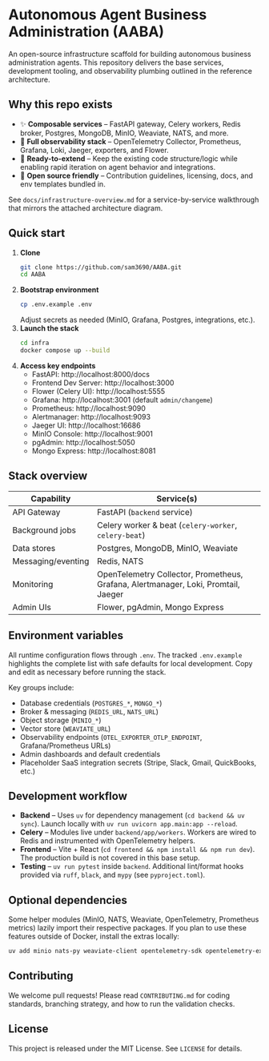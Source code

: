 # Autonomous Agent Business Administration (AABA)

An open-source infrastructure scaffold for building autonomous business administration agents. This repository delivers the base services, development tooling, and observability plumbing outlined in the reference architecture.

## Why this repo exists

- ✨ **Composable services** – FastAPI gateway, Celery workers, Redis broker, Postgres, MongoDB, MinIO, Weaviate, NATS, and more.
- 🔭 **Full observability stack** – OpenTelemetry Collector, Prometheus, Grafana, Loki, Jaeger, exporters, and Flower.
- 🧱 **Ready-to-extend** – Keep the existing code structure/logic while enabling rapid iteration on agent behavior and integrations.
- 👐 **Open source friendly** – Contribution guidelines, licensing, docs, and env templates bundled in.

See `docs/infrastructure-overview.md` for a service-by-service walkthrough that mirrors the attached architecture diagram.

## Quick start

1. **Clone**
	```bash
	git clone https://github.com/sam3690/AABA.git
	cd AABA
	```
2. **Bootstrap environment**
	```bash
	cp .env.example .env
	```
	Adjust secrets as needed (MinIO, Grafana, Postgres, integrations, etc.).
3. **Launch the stack**
	```bash
	cd infra
	docker compose up --build
	```
4. **Access key endpoints**
	- FastAPI: http://localhost:8000/docs
	- Frontend Dev Server: http://localhost:3000
	- Flower (Celery UI): http://localhost:5555
	- Grafana: http://localhost:3001 (default `admin/changeme`)
	- Prometheus: http://localhost:9090
	- Alertmanager: http://localhost:9093
	- Jaeger UI: http://localhost:16686
	- MinIO Console: http://localhost:9001
	- pgAdmin: http://localhost:5050
	- Mongo Express: http://localhost:8081

## Stack overview

| Capability | Service(s) |
| --- | --- |
| API Gateway | FastAPI (`backend` service) |
| Background jobs | Celery worker & beat (`celery-worker`, `celery-beat`) |
| Data stores | Postgres, MongoDB, MinIO, Weaviate |
| Messaging/eventing | Redis, NATS |
| Monitoring | OpenTelemetry Collector, Prometheus, Grafana, Alertmanager, Loki, Promtail, Jaeger |
| Admin UIs | Flower, pgAdmin, Mongo Express |

## Environment variables

All runtime configuration flows through `.env`. The tracked `.env.example` highlights the complete list with safe defaults for local development. Copy and edit as necessary before running the stack.

Key groups include:

- Database credentials (`POSTGRES_*`, `MONGO_*`)
- Broker & messaging (`REDIS_URL`, `NATS_URL`)
- Object storage (`MINIO_*`)
- Vector store (`WEAVIATE_URL`)
- Observability endpoints (`OTEL_EXPORTER_OTLP_ENDPOINT`, Grafana/Prometheus URLs)
- Admin dashboards and default credentials
- Placeholder SaaS integration secrets (Stripe, Slack, Gmail, QuickBooks, etc.)

## Development workflow

- **Backend** – Uses `uv` for dependency management (`cd backend && uv sync`). Launch locally with `uv run uvicorn app.main:app --reload`.
- **Celery** – Modules live under `backend/app/workers`. Workers are wired to Redis and instrumented with OpenTelemetry helpers.
- **Frontend** – Vite + React (`cd frontend && npm install && npm run dev`). The production build is not covered in this base setup.
- **Testing** – `uv run pytest` inside `backend`. Additional lint/format hooks provided via `ruff`, `black`, and `mypy` (see `pyproject.toml`).

## Optional dependencies

Some helper modules (MinIO, NATS, Weaviate, OpenTelemetry, Prometheus metrics) lazily import their respective packages. If you plan to use these features outside of Docker, install the extras locally:

```bash
uv add minio nats-py weaviate-client opentelemetry-sdk opentelemetry-exporter-otlp prometheus-client
```

## Contributing

We welcome pull requests! Please read `CONTRIBUTING.md` for coding standards, branching strategy, and how to run the validation checks.

## License

This project is released under the MIT License. See `LICENSE` for details.